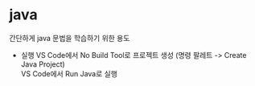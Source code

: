 # java
간단하게 java 문법을 학습하기 위한 용도  

* 실행
VS Code에서 No Build Tool로 프로젝트 생성 (명령 팔레트 -> Create Java Project)  
VS Code에서 Run Java로 실행  